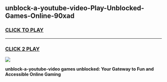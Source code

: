 
## unblock-a-youtube-video-Play-Unblocked-Games-Online-90xad
<h3>
<a href="https://premium76.site?title=unblock-a-youtube-video&ref=25A">CLICK TO PLAY</a></h3>
<hr>

<h3>
<a href="https://premium76.site?title=unblock-a-youtube-video&ref=25A">CLICK 2 PLAY</a>
  
</h3>

<a href="https://premium76.site?title=unblock-a-youtube-video&ref=25A"><img src="https://clearcache.store/games.png"></a>


**unblock-a-youtube-video games unblocked: Your Gateway to Fun and Accessible Online Gaming**
